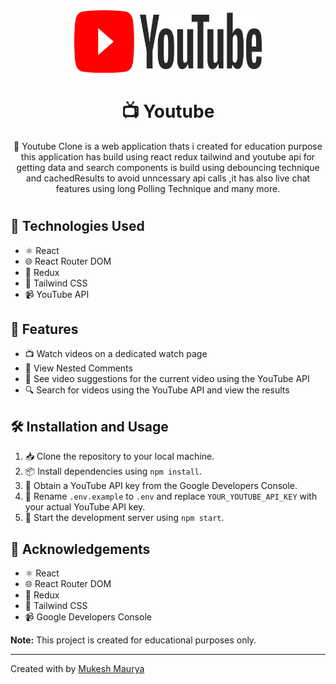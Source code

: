 <div align="center">
  <img src="./src/components/image/logo.png" height="100" width="300" alt="logo"/>
  <h1>📺 Youtube</h1>
  <p>👀 Youtube Clone is a web application thats i created for education purpose this application has build using react redux tailwind and youtube api for getting data and search components is build using debouncing technique and cachedResults to avoid unncessary api calls ,it has also live chat features using long Polling Technique and many more.</p>
</div> 


# 


## 🚀 Technologies Used

- ⚛️ React
- 🌐 React Router DOM
- 🚀 Redux
- 🎨 Tailwind CSS
- 📹 YouTube API

## 🎉 Features

- 📺 Watch videos on a dedicated watch page
- 💬 View Nested Comments
- 🎥 See video suggestions for the current video using the YouTube API
- 🔍 Search for videos using the YouTube API and view the results


## 🛠️ Installation and Usage

1. 📥 Clone the repository to your local machine.
2. 📦 Install dependencies using `npm install`.
3. 🔑 Obtain a YouTube API key from the Google Developers Console.
4. 🔧 Rename `.env.example` to `.env` and replace `YOUR_YOUTUBE_API_KEY` with your actual YouTube API key.
5. 🚀 Start the development server using `npm start`.

## 💖 Acknowledgements

- ⚛️ React
- 🌐 React Router DOM
- 🚀 Redux
- 🎨 Tailwind CSS
- 📹 Google Developers Console

**Note:** This project is created for educational purposes only.

---

Created with by [Mukesh Maurya](https://github.com/mukeshmaurya23/youtube-clone) 
